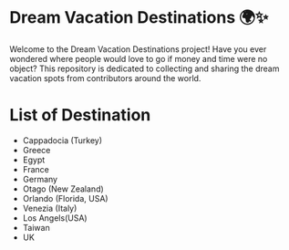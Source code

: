 # Dream Vacation Destinations 🌍✨

Welcome to the Dream Vacation Destinations project! Have you ever wondered where people would love to go if money and time were no object? This repository is dedicated to collecting and sharing the dream vacation spots from contributors around the world. 

# List of Destination
- Cappadocia (Turkey)
- Greece
- Egypt
- France
- Germany
- Otago (New Zealand)
- Orlando (Florida, USA)
- Venezia (Italy)
- Los Angels(USA)
- Taiwan
- UK
